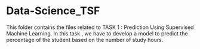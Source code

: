 # Data-Science_TSF
This folder contains the files related to TASK 1 : Prediction Using Supervised Machine Learning.
In this task , we have to develop a model to predict the percentage of the student based on the number of study hours.
